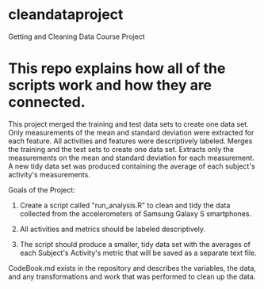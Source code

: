 # cleandataproject
Getting and Cleaning Data Course Project
# This repo explains how all of the scripts work and how they are connected.
This project merged the training and test data sets to create one data set. Only measurements of the mean and standard deviation were extracted for each feature. All activities and features were descriptively labeled.
Merges the training and the test sets to create one data set.
Extracts only the measurements on the mean and standard deviation for each measurement. A new tidy data set was produced containing the average of each subject's activity's measurements.

Goals of the Project:

1. Create a script called "run_analysis.R" to clean and tidy the data collected from the accelerometers of Samsung Galaxy S smartphones.

2. All activities and metrics should be labeled descriptively.

3. The script should produce a smaller, tidy data set with the averages of each Subject's Activity's metric that will be saved as a separate text file.

CodeBook.md exists in the repository and describes the variables, the data, and any transformations and work that was performed to clean up the data.

